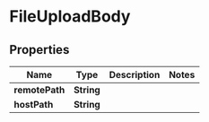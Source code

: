 
# FileUploadBody

## Properties
Name | Type | Description | Notes
------------ | ------------- | ------------- | -------------
**remotePath** | **String** |  | 
**hostPath** | **String** |  | 



